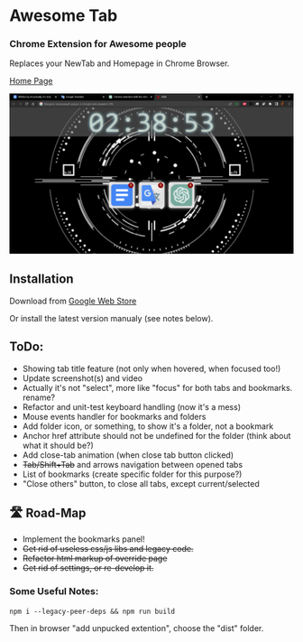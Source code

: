 # Awesome Tab
### Chrome Extension for Awesome people 
Replaces your NewTab and Homepage in Chrome Browser.

[Home Page](https://a13ks3y.github.io/ATab/)

[comment]: <> ([Alternative version]&#40;https://a13ks3y.github.io/ATab/index.html&#41; - for mobile, to set up it as home page.)

![Screenshot](./src/assets/screenshot_2023-05-03_023856.png)

## Installation

Download from [Google Web Store](https://chrome.google.com/webstore/detail/atab/hffgbimhegfljiohccdgeneejdcpdgid?gclid=CjwKCAjwx_eiBhBGEiwA15gLN9Yk4Oji8hJeRIV01iU1Z4o9TCMUVAbO2TG5z-XBJs3r607Y-ajn_RoCeoMQAvD_BwE)

Or install the latest version manualy (see notes below).

## ToDo:
- Showing tab title feature (not only when hovered, when focused too!)
- Update screenshot(s) and video
- Actually it's not "select", more like "focus" for both tabs and bookmarks. rename?
- Refactor and unit-test keyboard handling (now it's a mess)
- Mouse events handler for bookmarks and folders
- Add folder icon, or something, to show it's a folder, not a bookmark
- Anchor href attribute should not be undefined for the folder (think about what it should be?)
- Add close-tab animation (when close tab button clicked)
- ~~Tab/Shift+Tab~~ and arrows navigation between opened tabs
- List of bookmarks (create specific folder for this purpose?)
- "Close others" button, to close all tabs, except current/selected


## 🛣 Road-Map
- Implement the bookmarks panel!
- ~~Get rid of useless css/js libs and legacy code.~~
- ~~Refactor html markup of override page~~
- ~~Get rid of settings, or re-develop it.~~


### Some Useful Notes:

````shell
npm i --legacy-peer-deps && npm run build
````

Then in browser "add unpucked extention", choose the "dist" folder.
